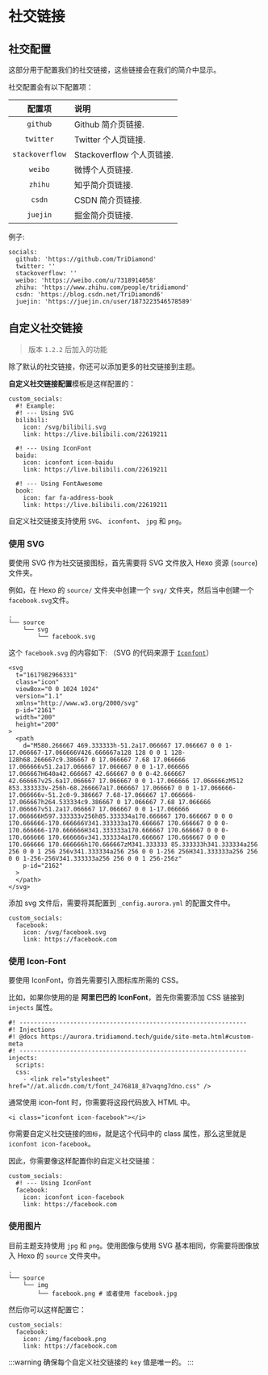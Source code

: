 # 社交链接

## 社交配置

这部分用于配置我们的社交链接，这些链接会在我们的简介中显示。

社交配置会有以下配置项：

|     配置项      | 说明                      |
| :-------------: | :------------------------ |
|    `github`     | Github 简介页链接.        |
|    `twitter`    | Twitter 个人页链接.       |
| `stackoverflow` | Stackoverflow 个人页链接. |
|     `weibo`     | 微博个人页链接.           |
|     `zhihu`     | 知乎简介页链接.           |
|     `csdn`      | CSDN 简介页链接.          |
|    `juejin`     | 掘金简介页链接.           |

例子:

```yaml:no-line-numbers
socials:
  github: 'https://github.com/TriDiamond'
  twitter: ''
  stackoverflow: ''
  weibo: 'https://weibo.com/u/7318914058'
  zhihu: 'https://www.zhihu.com/people/tridiamond'
  csdn: 'https://blog.csdn.net/TriDiamond6'
  juejin: 'https://juejin.cn/user/1873223546578589'
```

## 自定义社交链接

> 版本 `1.2.2` 后加入的功能

除了默认的社交链接，你还可以添加更多的社交链接到主题。

**自定义社交链接配置**模板是这样配置的：

```yaml:no-line-numbers
custom_socials:
  #! Example:
  #! --- Using SVG
  bilibili:
    icon: /svg/bilibili.svg
    link: https://live.bilibili.com/22619211

  #! --- Using IconFont
  baidu:
    icon: iconfont icon-baidu
    link: https://live.bilibili.com/22619211

  #! --- Using FontAwesome
  book:
    icon: far fa-address-book
    link: https://live.bilibili.com/22619211
```

自定义社交链接支持使用 `SVG`、 `iconfont`、 `jpg` 和 `png`。

### 使用 SVG

要使用 SVG 作为社交链接图标，首先需要将 SVG 文件放入 Hexo 资源 (`source`) 文件夹。

例如，在 Hexo 的 `source/` 文件夹中创建一个 `svg/` 文件夹，然后当中创建一个 `facebook.svg`文件。

```shell:no-line-numbers
.
└── source
    └── svg
        └── facebook.svg
```

这个 `facebook.svg` 的内容如下: （SVG 的代码来源于 [`Iconfont`](https://www.iconfont.cn/search/index?searchType=icon&q=facebook)）

```html:no-line-numbers
<svg
  t="1617982966331"
  class="icon"
  viewBox="0 0 1024 1024"
  version="1.1"
  xmlns="http://www.w3.org/2000/svg"
  p-id="2161"
  width="200"
  height="200"
>
  <path
    d="M580.266667 469.333333h-51.2a17.066667 17.066667 0 0 1-17.066667-17.066666V426.666667a128 128 0 0 1 128-128h68.266667c9.386667 0 17.066667 7.68 17.066666 17.066666v51.2a17.066667 17.066667 0 0 1-17.066666 17.066667H640a42.666667 42.666667 0 0 0-42.666667 42.666667v25.6a17.066667 17.066667 0 0 1-17.066666 17.066666zM512 853.333333v-256h-68.266667a17.066667 17.066667 0 0 1-17.066666-17.066666v-51.2c0-9.386667 7.68-17.066667 17.066666-17.066667h264.533334c9.386667 0 17.066667 7.68 17.066666 17.066667v51.2a17.066667 17.066667 0 0 1-17.066666 17.066666H597.333333v256h85.333334a170.666667 170.666667 0 0 0 170.666666-170.666666V341.333333a170.666667 170.666667 0 0 0-170.666666-170.666666H341.333333a170.666667 170.666667 0 0 0-170.666666 170.666666v341.333334a170.666667 170.666667 0 0 0 170.666666 170.666666h170.666667zM341.333333 85.333333h341.333334a256 256 0 0 1 256 256v341.333334a256 256 0 0 1-256 256H341.333333a256 256 0 0 1-256-256V341.333333a256 256 0 0 1 256-256z"
    p-id="2162"
  >
  </path>
</svg>
```

添加 svg 文件后，需要将其配置到 `_config.aurora.yml` 的配置文件中。

```yaml:no-line-numbers
custom_socials:
  facebook:
    icon: /svg/facebook.svg
    link: https://facebook.com
```

### 使用 Icon-Font

要使用 IconFont，你首先需要引入图标库所需的 CSS。

比如，如果你使用的是 **阿里巴巴的 IconFont**，首先你需要添加 CSS 链接到 `injects` 属性。

```yaml:no-line-numbers{8-9}
#! ---------------------------------------------------------------
#! Injections
#! @docs https://aurora.tridiamond.tech/guide/site-meta.html#custom-meta
#! ---------------------------------------------------------------
injects:
  scripts:
  css:
    - <link rel="stylesheet" href="//at.alicdn.com/t/font_2476818_87vaqng7dno.css" />
```

通常使用 icon-font 时，你需要将这段代码放入 HTML 中。

```html:no-line-numbers
<i class="iconfont icon-facebook"></i>
```

你需要自定义社交链接的`图标`，就是这个代码中的 class 属性，那么这里就是 `iconfont icon-facebook`。

因此，你需要像这样配置你的自定义社交链接：

```yaml:no-line-numbers
custom_socials:
  #! --- Using IconFont
  facebook:
    icon: iconfont icon-facebook
    link: https://facebook.com
```

### 使用图片

目前主题支持使用 `jpg` 和 `png`。使用图像与使用 SVG 基本相同，你需要将图像放入 Hexo 的 `source` 文件夹中。

```shell:no-line-numbers
.
└── source
    └── img
        └── facebook.png # 或者使用 facebook.jpg
```

然后你可以这样配置它：

```yaml:no-line-numbers
custom_socials:
  facebook:
    icon: /img/facebook.png
    link: https://facebook.com
```

:::warning
确保每个自定义社交链接的 `key` 值是唯一的。
:::
